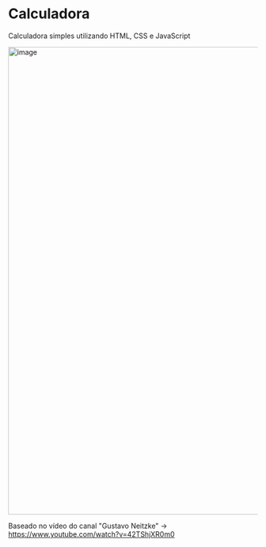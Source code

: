 # Calculadora
Calculadora simples utilizando HTML, CSS e JavaScript


<img width="944" alt="image" src="https://github.com/Caroline-Camargo/Calculadora/assets/88254161/d1ef3d20-086e-40eb-98f2-d25c1121044c">

Baseado no vídeo do canal "Gustavo Neitzke" -> https://www.youtube.com/watch?v=42TShjXR0m0
